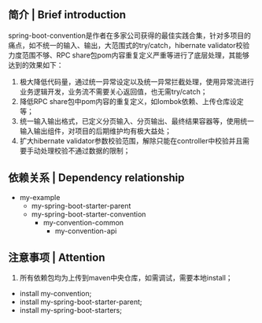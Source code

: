 ## 简介 | Brief introduction
spring-boot-convention是作者在多家公司获得的最佳实践合集，针对多项目的痛点，如不统一的输入、输出，大范围式的try/catch，hibernate validator校验力度范围不够、RPC share包pom内容重复定义严重等进行了底层处理，其能够达到的效果如下：
1. 极大降低代码量，通过统一异常设定以及统一异常拦截处理，使用异常流进行业务逻辑开发，业务流不需要关心返回值，也无需try/catch；
2. 降低RPC share包中pom内容的重复定义，如lombok依赖、上传仓库设定等；
3. 统一输入输出格式，已定义分页输入、分页输出、最终结果容器等，使用统一输入输出组件，对项目的后期维护均有极大益处；
4. 扩大hibernate validator参数校验范围，解除只能在controller中校验并且需要手动处理校验不通过数据的限制；

## 依赖关系 | Dependency relationship
* my-example
  - my-spring-boot-starter-parent
  - my-spring-boot-starter-convention
    - my-convention-common
      - my-convention-api
      
## 注意事项 | Attention
1. 所有依赖包均为上传到maven中央仓库，如需调试，需要本地install；
  - install my-convention;
  - install my-spring-boot-starter-parent;
  - install my-spring-boot-starters;
